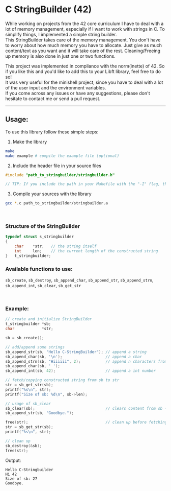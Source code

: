 # C StringBuilder (42)

While working on projects from the 42 core curriculum I have to deal with a lot of memory management, especially if I want to work with strings in C. To simplify things, I implemented a simple string builder.<br>
This StringBuilder takes care of the memory management. You don't have to worry about how much memory you have to allocate. Just give as much content/text as you want and it will take care of the rest. Cleaning/Freeing up memory is also done in just one or two functions.<br>

This project was implemented in compliance with the norm(inette) of 42. So if you like this and you'd like to add this to your Libft library, feel free to do so!<br>
It was very useful for the minishell project, since you have to deal with a lot of the user input and the environment variables.<br>
If you come across any issues or have any suggestions, please don't hesitate to contact me or send a pull request.

---
## Usage:
To use this library follow these simple steps:

1. Make the library
``` bash
make
make example # compile the example file (optional)
```
2. Include the header file in your source files
``` C
#include "path_to_stringbuilder/stringbuilder.h"

// TIP: If you include the path in your Makefile with the "-I" flag, then path_to_stringbuilder is not needed.
```

3. Compile your sources with the library
``` bash
gcc *.c path_to_stringbuilder/stringbuilder.a
```

<br>

### Structure of the StringBuilder
``` C
typedef struct s_stringbuilder
{
	char	*str;	// the string itself
	int		len;	// the current length of the constructed string
}	t_stringbuilder;
```

### Available functions to use:

`sb_create`,
`sb_destroy`,
`sb_append_char`,
`sb_append_str`,
`sb_append_strn`,
`sb_append_int`,
`sb_clear`,
`sb_get_str`

<br>

### Example:

``` C
// create and initialize StringBuilder
t_stringbuilder *sb;
char            *str;

sb = sb_create();

// add/append some strings
sb_append_str(sb, "Hello C-StringBuilder"); // append a string
sb_append_char(sb, '\n');                   // append a char
sb_append_strn(sb, "Hiiiiii", 2);           // append n characters from the beginning of a string
sb_append_char(sb, ' ');
sb_append_int(sb, 42);                      // append a int number

// fetch/copying constructed string from sb to str
str = sb_get_str(sb);
printf("%s\n", str);
printf("Size of sb: %d\n", sb->len);

// usage of sb_clear
sb_clear(sb);                               // clears content from sb -> str from sb is now empty!
sb_append_str(sb, "Goodbye.");

free(str);                                  // clean up before fetching from sb again
str = sb_get_str(sb);
printf("%s\n", str);

// clean up
sb_destroy(&sb);
free(str);
```
Output:
```
Hello C-Stringbuilder
Hi 42
Size of sb: 27
Goodbye.
```
